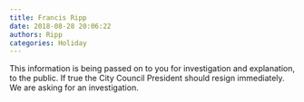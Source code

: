 ```yaml
---
title: Francis Ripp
date: 2018-08-28 20:06:22
authors: Ripp
categories: Holiday
---
```


 This information is being passed on to you for investigation and explanation, to the public. If true the City Council President should resign immediately. We are asking for an investigation.